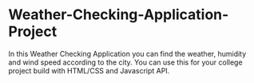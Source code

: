 # Weather-Checking-Application-Project
In this Weather Checking Application you can find the weather, humidity and wind speed according to the city.
You can use this for your college project build with HTML/CSS and Javascript API.
